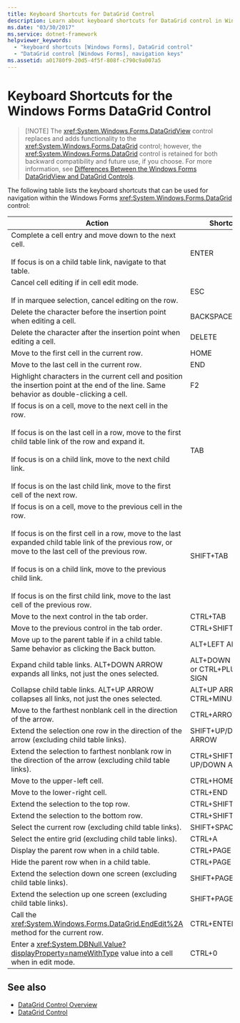 ```yaml
---
title: Keyboard Shortcuts for DataGrid Control
description: Learn about keyboard shortcuts for DataGrid control in Windows Forms, by means of the table in this article.
ms.date: "03/30/2017"
ms.service: dotnet-framework
helpviewer_keywords:
  - "keyboard shortcuts [Windows Forms], DataGrid control"
  - "DataGrid control [Windows Forms], navigation keys"
ms.assetid: a01780f9-20d5-4f5f-808f-c790c9a007a5
---
```

# Keyboard Shortcuts for the Windows Forms DataGrid Control
>
> [!NOTE]
> The <xref:System.Windows.Forms.DataGridView> control replaces and adds functionality to the <xref:System.Windows.Forms.DataGrid> control; however, the <xref:System.Windows.Forms.DataGrid> control is retained for both backward compatibility and future use, if you choose. For more information, see [Differences Between the Windows Forms DataGridView and DataGrid Controls](differences-between-the-windows-forms-datagridview-and-datagrid-controls.md).

The following table lists the keyboard shortcuts that can be used for navigation within the Windows Forms <xref:System.Windows.Forms.DataGrid> control:

|Action|Shortcut|
|------------|--------------|
|Complete a cell entry and move down to the next cell.<br /><br /> If focus is on a child table link, navigate to that table.|ENTER|
|Cancel cell editing if in cell edit mode.<br /><br /> If in marquee selection, cancel editing on the row.|ESC|
|Delete the character before the insertion point when editing a cell.|BACKSPACE|
|Delete the character after the insertion point when editing a cell.|DELETE|
|Move to the first cell in the current row.|HOME|
|Move to the last cell in the current row.|END|
|Highlight characters in the current cell and position the insertion point at the end of the line. Same behavior as double-clicking a cell.|F2|
|If focus is on a cell, move to the next cell in the row.<br /><br /> If focus is on the last cell in a row, move to the first child table link of the row and expand it.<br /><br /> If focus is on a child link, move to the next child link.<br /><br /> If focus is on the last child link, move to the first cell of the next row.|TAB|
|If focus is on a cell, move to the previous cell in the row.<br /><br /> If focus is on the first cell in a row, move to the last expanded child table link of the previous row, or move to the last cell of the previous row.<br /><br /> If focus is on a child link, move to the previous child link.<br /><br /> If focus is on the first child link, move to the last cell of the previous row.|SHIFT+TAB|
|Move to the next control in the tab order.|CTRL+TAB|
|Move to the previous control in the tab order.|CTRL+SHIFT+TAB|
|Move up to the parent table if in a child table. Same behavior as clicking the Back button.|ALT+LEFT ARROW|
|Expand child table links. ALT+DOWN ARROW expands all links, not just the ones selected.|ALT+DOWN ARROW or CTRL+PLUS SIGN|
|Collapse child table links. ALT+UP ARROW collapses all links, not just the ones selected.|ALT+UP ARROW or CTRL+MINUS SIGN|
|Move to the farthest nonblank cell in the direction of the arrow.|CTRL+ARROW|
|Extend the selection one row in the direction of the arrow (excluding child table links).|SHIFT+UP/DOWN ARROW|
|Extend the selection to farthest nonblank row in the direction of the arrow (excluding child table links).|CTRL+SHIFT+ UP/DOWN ARROW|
|Move to the upper-left cell.|CTRL+HOME|
|Move to the lower-right cell.|CTRL+END|
|Extend the selection to the top row.|CTRL+SHIFT+HOME|
|Extend the selection to the bottom row.|CTRL+SHIFT+END|
|Select the current row (excluding child table links).|SHIFT+SPACEBAR|
|Select the entire grid (excluding child table links).|CTRL+A|
|Display the parent row when in a child table.|CTRL+PAGE DOWN|
|Hide the parent row when in a child table.|CTRL+PAGE UP|
|Extend the selection down one screen (excluding child table links).|SHIFT+PAGE DOWN|
|Extend the selection up one screen (excluding child table links).|SHIFT+PAGE UP|
|Call the <xref:System.Windows.Forms.DataGrid.EndEdit%2A> method for the current row.|CTRL+ENTER|
|Enter a <xref:System.DBNull.Value?displayProperty=nameWithType> value into a cell when in edit mode.|CTRL+0|

## See also

- [DataGrid Control Overview](datagrid-control-overview-windows-forms.md)
- [DataGrid Control](datagrid-control-windows-forms.md)
